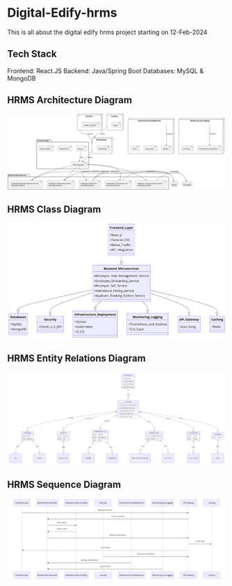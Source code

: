 # Digital-Edify-hrms
This is all about the digital edify hrms project starting on 12-Feb-2024

## Tech Stack
Frontend: React.JS
Backend: Java/Spring Boot
Databases: MySQL & MongoDB

## HRMS Architecture Diagram
![Architecture_diagram](https://github.com/digital-lync-2023/Digital-Edify-hrms/blob/DEV/architecture/HRMS%20Architecture%20Diagram.svg)

## HRMS Class Diagram
![class_diagram](https://github.com/digital-lync-2023/Digital-Edify-hrms/blob/DEV/architecture/Class%20Diagram.png)

## HRMS Entity Relations Diagram
![entity_relations](https://github.com/digital-lync-2023/Digital-Edify-hrms/blob/DEV/architecture/HRMS%20Entity%20Relations%20Diagram.png)

## HRMS Sequence Diagram
![sequence_diagram](https://github.com/digital-lync-2023/Digital-Edify-hrms/blob/DEV/architecture/HRMS%20Sequence%20Diagram.png)
